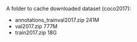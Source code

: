 A folder to cache downloaded dataset (coco2017):

- annotations_trainval2017.zip     241M
- val2017.zip                      777M
- train2017.zip                     18G

